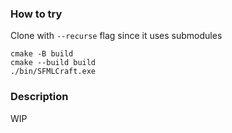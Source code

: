 ### How to try
Clone with `--recurse` flag since it uses submodules
```shell
cmake -B build
cmake --build build
./bin/SFMLCraft.exe
```

### Description
WIP
